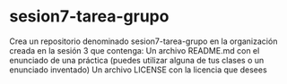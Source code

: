 # sesion7-tarea-grupo
Crea un repositorio denominado sesion7-tarea-grupo en la organización creada en la sesión 3 que contenga:
Un archivo README.md con el enunciado de una práctica (puedes utilizar alguna de tus clases o un enunciado inventado)
Un archivo LICENSE con la licencia que desees
